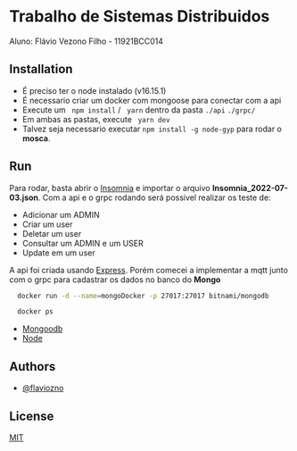 
# Trabalho de Sistemas Distribuidos

Aluno: Flávio Vezono Filho - 11921BCC014


## Installation

- É preciso ter o node instalado (v16.15.1)
- É necessario criar um docker com mongoose para conectar com a api
- Execute um ``` npm install``` / ``` yarn``` dentro da pasta ```./api``` ```./grpc/```
- Em ambas as pastas, execute ``` yarn dev```
- Talvez seja necessario executar ```npm install -g node-gyp``` para rodar o **mosca**.


## Run

  Para rodar, basta abrir o [Insomnia](https://insomnia.rest/download) e importar o arquivo **Insomnia_2022-07-03.json**. Com a api e o grpc rodando será possivel realizar os teste de:

  - Adicionar um ADMIN
  - Criar um user
  - Deletar um user
  - Consultar um ADMIN e um USER
  - Update em um user

  A api foi criada usando [Express](https://expressjs.com/). Porém comecei a implementar a mqtt junto com o grpc para cadastrar os dados no banco do **Mongo**

```bash
  docker run -d --name=mongoDocker -p 27017:27017 bitnami/mongodb

  docker ps
```

- [Mongoodb](https://www.mongodb.com/try/download/compass)
- [Node](https://nodejs.org/en/download/)
## Authors

- [@flaviozno](https://www.github.com/flaviozno)


## License

[MIT](https://choosealicense.com/licenses/mit/)


